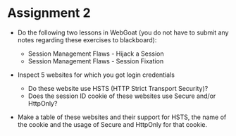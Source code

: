# Assignment 2

* Do the following two lessons in WebGoat (you do not have to submit any notes regarding these exercises to blackboard):

	* Session Management Flaws - Hijack a Session
	* Session Management Flaws - Session Fixation

* Inspect 5 websites for which you got login credentials
	* Do these website use HSTS (HTTP Strict Transport Security)?
	* Does the session ID cookie of these websites use Secure and/or HttpOnly?

* Make a table of these websites and their support for HSTS, the name of the cookie and the usage of Secure and HttpOnly for that cookie.

	